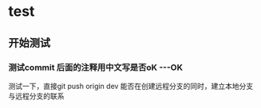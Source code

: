 # test
## 开始测试
### 测试commit 后面的注释用中文写是否oK  ---OK
测试一下，直接git push origin dev 能否在创建远程分支的同时，建立本地分支与远程分支的联系